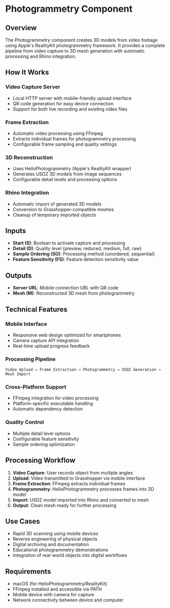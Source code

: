 # Photogrammetry Component

## Overview
The Photogrammetry component creates 3D models from video footage using Apple's RealityKit photogrammetry framework. It provides a complete pipeline from video capture to 3D mesh generation with automatic processing and Rhino integration.

## How It Works

### Video Capture Server
- Local HTTP server with mobile-friendly upload interface
- QR code generation for easy device connection
- Support for both live recording and existing video files

### Frame Extraction
- Automatic video processing using FFmpeg
- Extracts individual frames for photogrammetry processing
- Configurable frame sampling and quality settings

### 3D Reconstruction
- Uses HelloPhotogrammetry (Apple's RealityKit wrapper)
- Generates USDZ 3D models from image sequences
- Configurable detail levels and processing options

### Rhino Integration
- Automatic import of generated 3D models
- Conversion to Grasshopper-compatible meshes
- Cleanup of temporary imported objects

## Inputs
- **Start (S)**: Boolean to activate capture and processing
- **Detail (D)**: Quality level {preview, reduced, medium, full, raw}
- **Sample Ordering (SO)**: Processing method {unordered, sequential}
- **Feature Sensitivity (FS)**: Feature detection sensitivity value

## Outputs
- **Server URL**: Mobile connection URL with QR code
- **Mesh (M)**: Reconstructed 3D mesh from photogrammetry

## Technical Features

### Mobile Interface
- Responsive web design optimized for smartphones
- Camera capture API integration
- Real-time upload progress feedback

### Processing Pipeline
```
Video Upload → Frame Extraction → Photogrammetry → USDZ Generation → Mesh Import
```

### Cross-Platform Support
- FFmpeg integration for video processing
- Platform-specific executable handling
- Automatic dependency detection

### Quality Control
- Multiple detail level options
- Configurable feature sensitivity
- Sample ordering optimization

## Processing Workflow

1. **Video Capture**: User records object from multiple angles
2. **Upload**: Video transmitted to Grasshopper via mobile interface
3. **Frame Extraction**: FFmpeg extracts individual frames
4. **Photogrammetry**: HelloPhotogrammetry processes frames into 3D model
5. **Import**: USDZ model imported into Rhino and converted to mesh
6. **Output**: Clean mesh ready for further processing

## Use Cases
- Rapid 3D scanning using mobile devices
- Reverse engineering of physical objects
- Digital archiving and documentation
- Educational photogrammetry demonstrations
- Integration of real-world objects into digital workflows

## Requirements
- macOS (for HelloPhotogrammetry/RealityKit)
- FFmpeg installed and accessible via PATH
- Mobile device with camera for capture
- Network connectivity between device and computer